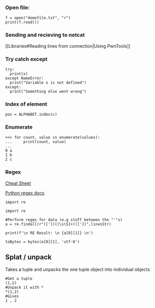 ### Open file:
```
f = open("demofile.txt", "r")  
print(f.read())
```

### Sending and recieving to netcat
[[Libraries#Reading lines from connection|Using PwnTools]]

### Try catch except
```
try:  
  print(x)  
except NameError:  
  print("Variable x is not defined")  
except:  
  print("Something else went wrong")
```

### Index of element
```
pos = ALPHABET.index(c)
```

### Enumerate
```
>>> for count, value in enumerate(values):
...     print(count, value)
...
0 a
1 b
2 c
```

### Regex
[Cheat Sheet](https://cheatography.com/davechild/cheat-sheets/regular-expressions/)

[Python regex docs](https://docs.python.org/3/howto/regex.html)

`import re`

```
import re

#Perform regex for data (e.g stuff between the "'"s)
a = re.findall(r"(['])([\s\S]+)(['])",linesStr)

print(f'\n RE Result: \n {a[0][1]} \n')

toBytes = bytes(a[0][1], 'utf-8')
```

## Splat / unpack
Takes a tuple and unpacks the one tuple object into individual objects
```
#Get a tuple
(1,2)
#Unpack it with *
*(1,2)
#Gives
1 , 2
```